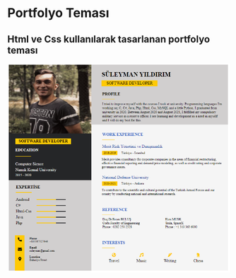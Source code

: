 # Portfolyo Teması
## Html ve Css kullanılarak tasarlanan portfolyo teması
![](https://github.com/Suleymanyldrm/PortfolioTheme/blob/master/images/ss.PNG)
